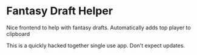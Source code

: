 # Fantasy Draft Helper
Nice frontend to help with fantasy drafts. Automatically adds top player to clipboard

This is a quickly hacked together single use app. Don't expect updates.
